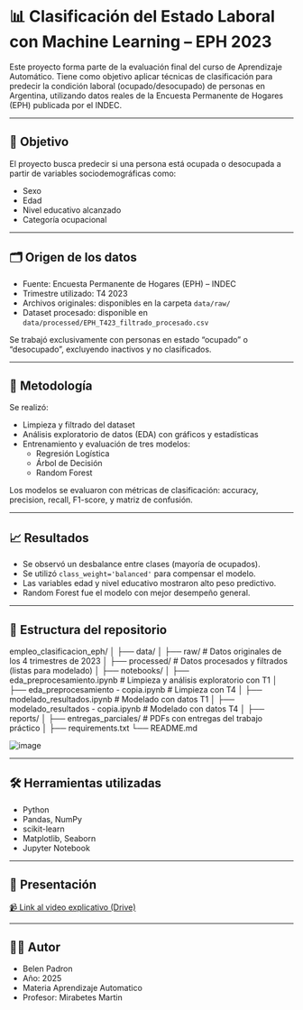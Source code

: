 # 📊 Clasificación del Estado Laboral con Machine Learning – EPH 2023

Este proyecto forma parte de la evaluación final del curso de Aprendizaje Automático. Tiene como objetivo aplicar técnicas de clasificación para predecir la condición laboral (ocupado/desocupado) de personas en Argentina, utilizando datos reales de la Encuesta Permanente de Hogares (EPH) publicada por el INDEC.

---

## 📌 Objetivo

El proyecto busca predecir si una persona está ocupada o desocupada a partir de variables sociodemográficas como:

- Sexo
- Edad
- Nivel educativo alcanzado
- Categoría ocupacional

---

## 🗂️ Origen de los datos

- Fuente: Encuesta Permanente de Hogares (EPH) – INDEC
- Trimestre utilizado: T4 2023
- Archivos originales: disponibles en la carpeta `data/raw/`
- Dataset procesado: disponible en `data/processed/EPH_T423_filtrado_procesado.csv`

Se trabajó exclusivamente con personas en estado “ocupado” o “desocupado”, excluyendo inactivos y no clasificados.

---

## 🧪 Metodología

Se realizó:

- Limpieza y filtrado del dataset
- Análisis exploratorio de datos (EDA) con gráficos y estadísticas
- Entrenamiento y evaluación de tres modelos:
  - Regresión Logística
  - Árbol de Decisión
  - Random Forest

Los modelos se evaluaron con métricas de clasificación: accuracy, precision, recall, F1-score, y matriz de confusión.

---

## 📈 Resultados

- Se observó un desbalance entre clases (mayoría de ocupados).
- Se utilizó `class_weight='balanced'` para compensar el modelo.
- Las variables edad y nivel educativo mostraron alto peso predictivo.
- Random Forest fue el modelo con mejor desempeño general.

---

## 📁 Estructura del repositorio

empleo_clasificacion_eph/
│
├── data/
│   ├── raw/                  # Datos originales de los 4 trimestres de 2023
│   ├── processed/            # Datos procesados y filtrados (listas para modelado)
│
├── notebooks/
│   ├── eda_preprocesamiento.ipynb        # Limpieza y análisis exploratorio con T1
│   ├── eda_preprocesamiento - copia.ipynb # Limpieza con T4
│   ├── modelado_resultados.ipynb         # Modelado con datos T1
│   ├── modelado_resultados - copia.ipynb # Modelado con datos T4
│
├── reports/
│   ├── entregas_parciales/   # PDFs con entregas del trabajo práctico
│
├── requirements.txt
└── README.md

![image](https://github.com/user-attachments/assets/638a850c-7415-4141-8213-1ee65a48b675)


---

## 🛠️ Herramientas utilizadas

- Python
- Pandas, NumPy
- scikit-learn
- Matplotlib, Seaborn
- Jupyter Notebook
---

## 🎥 Presentación

[📹 Link al video explicativo (Drive)](url_del_video)

---

## 🧑‍💻 Autor

- Belen Padron
- Año: 2025
- Materia Aprendizaje Automatico
- Profesor: Mirabetes Martin

